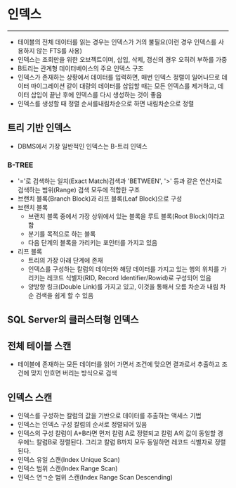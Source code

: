 # 인덱스

---

- 테이블의 전체 데이터를 읽는 경우는 인덱스가 거의 불필요(이런 경우 인덱스를 사용하지 않는 FTS를 사용)
- 인덱스는 조회만을 위한 오브젝트이며, 삽입, 삭제, 갱신의 경우 오히려 부하를 가중
- B트리는 관계형 데이터베이스의 주요 인덱스 구조
- 인덱스가 존재하는 상황에서 데이터를 입력하면, 매번 인덱스 정렬이 일어나므로 데이터 마이그레이션 같이 대량의 데이터를 삽입할 때는 모든 인덱스를 제거하고, 데이터 삽입이 끝난 후에 인덱스를 다시 생성하는 것이 좋음
- 인덱스를 생성할 때 정렬 순서를내림차순으로 하면 내림차순으로 정렬

## 트리 기반 인덱스
- DBMS에서 가장 일반적인 인덱스는 B-트리 인덱스

### B-TREE
- '='로 검색하는 일치(Exact Match)검색과 'BETWEEN', '>' 등과 같은 연산자로 검색하는 범위(Range) 검색 모두에 적합한 구조
- 브랜치 블록(Branch Block)과 리프 블록(Leaf Block)으로 구성
- 브랜치 블록 
  - 브랜치 블록 중에서 가장 상위에서 있는 블록을 루트 블록(Root Block)이라고 함
  - 분기를 목적으로 하는 블록
  - 다음 단계의 블록을 가리키는 포인터를 가지고 있음
- 리프 블록
  - 트리의 가장 아래 단계에 존재
  - 인덱스를 구성하는 칼럼의 데이터와 해당 데이터를 가지고 있는 행의 위치를 가리키는 레코드 식별자(RID, Record Identifier/Rowid)로 구성되어 있음
  - 양방향 링크(Double Link)를 가지고 있고, 이것을 통해서 오름 차순과 내림 차순 검색을 쉽게 할 수 있음


## SQL Server의 클러스터형 인덱스

## 전체 테이블 스캔
- 테이블에 존재하는 모든 데이터를 읽어 가면서 조건에 맞으면 결과로서 추출하고 조건에 맞지 안흐면 버리는 방식으로 검색

## 인덱스 스캔
- 인덱스를 구성하는 칼럼의 값을 기반으로 데이터를 추출하는 액세스 기법
- 인덱스는 인덱스 구성 칼럼의 순서로 정렬되어 있음
- 인덱스의 구성 칼럼이 A+B라면 먼저 칼럼 A로 정렬되고 칼럼 A의 값이 동일할 경우에느 칼럼B로 정렬된다. 그리고 칼럼 B까지 모두 동일하면 레코드 식별자로 정렬된다.
- 인덱스 유일 스캔(Index Unique Scan)
- 인덱스 범위 스캔(Index Range Scan)
- 인덱스 연ㄱ순 범위 스캔(Index Range Scan Descending)